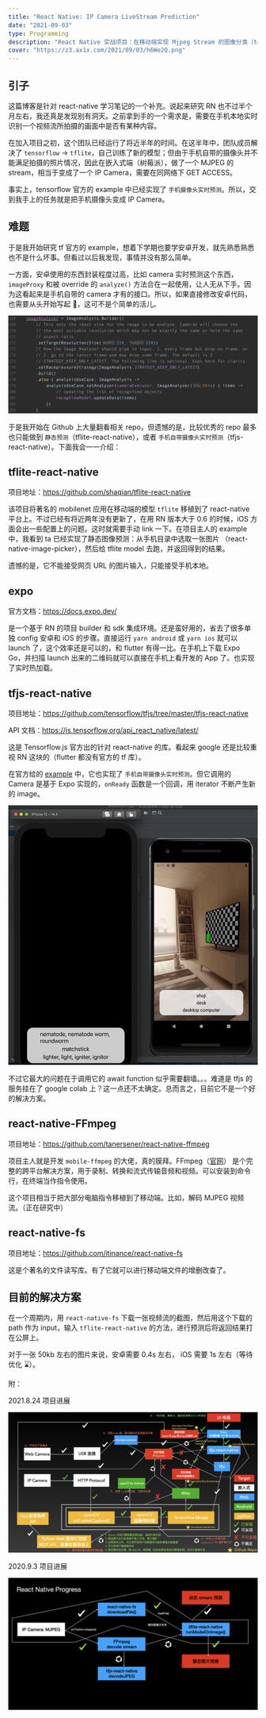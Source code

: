 ```yaml
---
title: "React Native: IP Camera LiveStream Prediction"
date: "2021-09-03"
type: Programming
description: "React Native 实战项目：在移动端实现 Mjpeg Stream 的图像分类（tensorflow） 持续更新"
cover: "https://z3.ax1x.com/2021/09/03/h6We2Q.png"
---
```


## 引子

这篇博客是针对 react-native 学习笔记的一个补充。说起来研究 RN 也不过半个月左右，我还真是发现别有洞天。之前拿到手的一个需求是，需要在手机本地实时识别一个视频流所拍摄的画面中是否有某种内容。

在加入项目之初，这个团队已经运行了将近半年的时间。在这半年中，团队成员解决了 `tensorflow` -> `tflite`，自己训练了新的模型；但由于手机自带的摄像头并不能满足拍摄的照片情况，因此在嵌入式端（树莓派），做了一个 MJPEG 的 stream，相当于变成了一个 IP Camera，需要在同网络下 GET ACCESS。

事实上，tensorflow 官方的 example 中已经实现了 `手机摄像头实时预测`。所以，交到我手上的任务就是把手机摄像头变成 IP Camera。

## 难题

于是我开始研究 tf 官方的 example，想着下学期也要学安卓开发，就先熟悉熟悉也不是什么坏事。但看过以后我发现，事情并没有那么简单。

一方面，安卓使用的东西封装程度过高，比如 camera 实时预测这个东西，`imageProxy` 和被 override 的 `analyze()` 方法合在一起使用，让人无从下手。因为这看起来是手机自带的 camera 才有的接口。所以，如果直接修改安卓代码，也需要从头开始写起 🤔，这可不是个简单的活儿。

![](tflite-example.png)

于是我开始在 Github 上大量翻看相关 repo，但遗憾的是，比较优秀的 repo 最多也只能做到 `静态预测`（tflite-react-native），或者 `手机自带摄像头实时预测`（tfjs-react-native）。下面我会一一介绍：

## tflite-react-native

项目地址：https://github.com/shaqian/tflite-react-native

该项目将著名的 mobilenet 应用在移动端的模型 `tflite` 移植到了 react-native 平台上。不过已经有将近两年没有更新了，在用 RN 版本大于 0.6 的时候，iOS 方面会出一些配置上的问题。这时就需要手动 link 一下。在项目主人的 example 中，我看到 ta 已经实现了静态图像预测：从手机目录中选取一张图片 （react-native-image-picker），然后给 tflite model 去跑，并返回得到的结果。

遗憾的是，它不能接受网页 URL 的图片输入，只能接受手机本地。

## expo

官方文档：https://docs.expo.dev/

是一个基于 RN 的项目 builder 和 sdk 集成环境。还是蛮好用的，省去了很多单独 config 安卓和 iOS 的步骤。直接运行 `yarn android` 或 `yarn ios` 就可以 launch 了，这个效率还是可以的，和 flutter 有得一比。在手机上下载 Expo Go，并扫描 launch 出来的二维码就可以直接在手机上看开发的 App 了。也实现了实时热加载。

## tfjs-react-native

项目地址：https://github.com/tensorflow/tfjs/tree/master/tfjs-react-native

API 文档：https://js.tensorflow.org/api_react_native/latest/

这是 Tensorflow.js 官方出的针对 react-native 的库。看起来 google 还是比较重视 RN 这块的（flutter 都没有官方的 tf 库）。

在官方给的 [example](https://github.com/expo/examples/tree/master/with-tfjs-camera) 中，它也实现了 `手机自带摄像头实时预测`。但它调用的 Camera 是基于 Expo 实现的，`onReady` 函数是一个回调，用 iterator 不断产生新的 image。

![](expo-example.png)

不过它最大的问题在于调用它的 await function 似乎需要翻墙。。。难道是 tfjs 的服务挂在了 google colab 上？这一点还不太确定。总而言之，目前它不是一个好的解决方案。

## react-native-FFmpeg

项目地址：https://github.com/tanersener/react-native-ffmpeg

项目主人就是开发 `mobile-ffmpeg` 的大佬，真的膜拜。FFmpeg（[官网](https://www.ffmpeg.org/)） 是个完整的跨平台解决方案，用于录制、转换和流式传输音频和视频。可以安装到命令行，在终端当作指令使用。

这个项目相当于把大部分电脑指令移植到了移动端。比如，解码 MJPEG 视频流。（正在研究中）

## react-native-fs

项目地址：https://github.com/itinance/react-native-fs

这是个著名的文件读写库。有了它就可以进行移动端文件的增删改查了。

## 目前的解决方案

在一个周期内，用 `react-native-fs` 下载一张视频流的截图，然后用这个下载的 path 作为 input，输入 `tflite-react-native` 的方法，进行预测后将返回结果打在公屏上。

对于一张 50kb 左右的图片来说，安卓需要 0.4s 左右， iOS 需要 1s 左右（等待优化 ⌛️）。

附：

2021.8.24 项目进展

![](status0824.png)

2020.9.3 项目进展

![](status0903.png)
